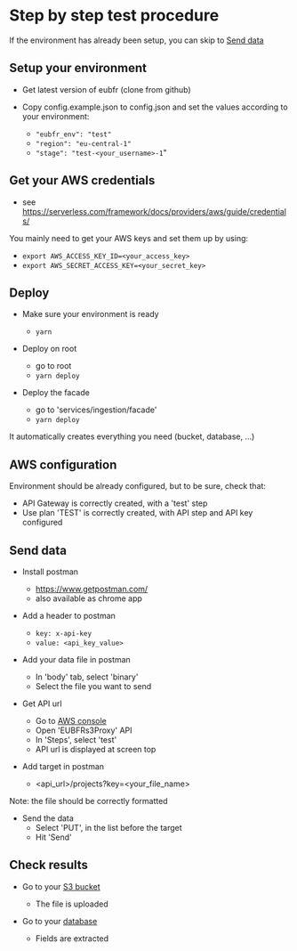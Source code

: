 # Step by step test procedure

If the environment has already been setup, you can skip to [Send data](#send-data)

## Setup your environment

- Get latest version of eubfr (clone from github)

- Copy config.example.json to config.json and set the values according to your environment:
  - `"eubfr_env": "test"`
  - `"region": "eu-central-1"`
  - `"stage": "test-<your_username>-1`"

## Get your AWS credentials

- see https://serverless.com/framework/docs/providers/aws/guide/credentials/

You mainly need to get your AWS keys and set them up by using:
- `export AWS_ACCESS_KEY_ID=<your_access_key>`
- `export AWS_SECRET_ACCESS_KEY=<your_secret_key>`

## Deploy

- Make sure your environment is ready
  - `yarn`

- Deploy on root
  - go to root
  - `yarn deploy`

- Deploy the facade
  - go to 'services/ingestion/facade'
  - `yarn deploy`

It automatically creates everything you need (bucket, database, ...)

## AWS configuration

Environment should be already configured, but to be sure, check that:

- API Gateway is correctly created, with a 'test' step
- Use plan 'TEST' is correctly created, with API step and API key configured

## Send data

- Install postman
  - https://www.getpostman.com/
  - also available as chrome app

- Add a header to postman
  - `key: x-api-key`
  - `value: <api_key_value>`

- Add your data file in postman
  - In 'body' tab, select 'binary'
  - Select the file you want to send

- Get API url
  - Go to [AWS console](https://eu-central-1.console.aws.amazon.com/apigateway/home?region=eu-central-1#/apis)
  - Open 'EUBFRs3Proxy' API
  - In 'Steps', select 'test'
  - API url is displayed at screen top
  
- Add target in postman
  - <api_url>/projects?key=<your_file_name>

Note: the file should be correctly formatted

- Send the data
  - Select 'PUT', in the list before the target
  - Hit 'Send'

## Check results

- Go to your [S3 bucket](https://s3.console.aws.amazon.com/s3/home?region=eu-central-1)
  - The file is uploaded

- Go to your [database](https://eu-central-1.console.aws.amazon.com/dynamodb/home?region=eu-central-1#tables:)
  - Fields are extracted
